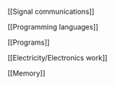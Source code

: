 [[Signal communications]]

[[Programming languages]]

[[Programs]]

[[Electricity/Electronics work]]

[[Memory]]

